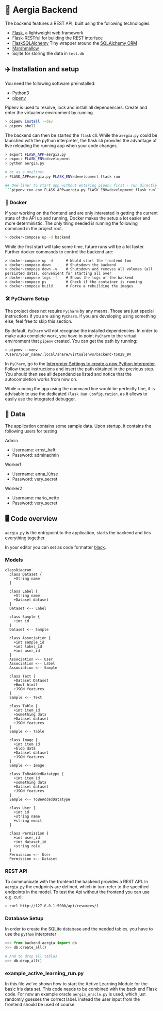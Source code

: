 # 🦥 Aergia Backend 

The backend features a REST API, built using the following technologies

- [Flask](https://flask.palletsprojects.com/), a lightweight web framework 
- [Flask-RESTful](https://flask-restful.readthedocs.io/) for building the REST interface
- [FlaskSQLAlchemy](https://flask-sqlalchemy.palletsprojects.com/en/2.x/) Tiny wrapper around the [SQLAlchemy ORM](https://docs.sqlalchemy.org/en/13/orm/tutorial.html)
- [Marshmallow](https://realpython.com/flask-connexion-rest-api-part-2/)
- Sqlite for storing the data in `test.db`


## ✈️ Installation and setup 

You need the following software preinstalled:

* Python3
* [pipenv](https://pipenv.pypa.io/en/latest/install/#installing-pipenv)

Pipenv is used to resolve, lock and install all dependencies. Create and enter the virtualenv environment by running 

```bash
> pipenv install --dev
> pipenv shell
```

The backend can then be started the `flask` cli. While the `aergia.py` could be launched with the python interpreter, the
flask cli provides the advantage of live reloading the running app when your code changes.

```bash
> export FLASK_APP=aergia.py
> export FLASK_ENV=development
> python aergia.py

# or as a oneliner
> FLASK_APP=aergia.py FLASK_ENV=development flask run

## One-liner to start app without entering pipenv first - run directly in backend folder:
```pipenv run env FLASK_APP=aergia.py FLASK_ENV=development flask run```
```

### 🐳 Docker

If your working on the frontend and are only interested in getting the current state of the API up and running, Docker
makes the setup a lot easier and more deterministic. The only thing needed is running the following command in the project root.

```bash
> docker-compose up -d backend
```

While the first start will take some time, future runs will be a lot faster. Further docker commands to control the backend are:

```
> docker-compose up -d      # Would start the frontend too
> docker-compose down       # Shutsdown the backend
> docker-compose down -v    # Shutsdown and removes all volumes (all persisted data), convenient for starting all over
> docker-compose logs -f    # Shows the logs of the backend
> docker-compose ps         # Check if the container is running
> docker-compose build      # Force a rebuilding the images
```


### 🛠 PyCharm Setup

The project does not require `PyCharm` by any means. Those are just special instructions if you are using `PyCharm`. If you are
developing using something else, feel free to skip this section.

By default, `PyCharm` will not recognise the installed dependencies. In order to make auto complete work,
you have to point `PyCharm` to the virtual environment that `pipenv` created. You can get the path by running:

```bash
> pipenv --venv
/Users/your_name/.local/share/virtualenvs/backend-toK29_84
```

In `PyCharm`, go to the [Interpreter Settings to create a new Python interpreter](https://www.jetbrains.com/help/pycharm/configuring-python-interpreter.html#add-existing-interpreter).
Follow these instructions and insert the path obtained in the previous step. You should then see all dependencies listed
and notice that the autocompletion works from now on.

While running the app using the command line would be perfectly fine, it is advisable to use the dedicated `Flask Run Configuration`,
as it allows to easily use the integrated debugger. 


## 💽 Data 

The application contains some sample data. Upon startup, it contains the following users for testing

Admin
- Username: ernst_haft
- Password: adminadmin

Worker1
- Username: anna_lühse
- Password: very_secret

Worker2
- Username: mario_nette
- Password: very_secret


## 🖥 Code overview

`aergia.py` is the entrypoint to the application, starts the backend and ties everything together.

In your editor you can set as code formatter [black](https://github.com/psf/black).

### Models


```mermaid
classDiagram
  class Dataset {
    +String name
  }

  class Label {
    +String name
    +Dataset dataset
  }
  Dataset <-- Label

  class Sample {
    +int id
  }
  Dataset <-- Sample

  class Association {
    +int sample_id
    +int label_id
    +int user_id
  }
  Association <-- User
  Association <-- Label
  Association <-- Sample

  class Text {
    +Dataset Dataset
    +Bool html?
    +JSON features
  }
  Sample <-- Text

  class Table {
    +int item_id
    +Something data
    +Dataset dataset
    +JSON features
  }
  Sample <-- Table

  class Image {
    +int item_id
    +blob data
    +Dataset dataset
    +JSON features
  }
  Sample <-- Image

  class ToBeAddedDatatype {
    +int item_id
    +something data
    +Dataset dataset
    +JSON features
  }
  Sample <-- ToBeAddedDatatype

  class User {
    +int id
    +string name
    +string email
  }

  class Permission {
    +int user_id
    +int dataset_id
    +string role
  }
  Permission <-- User
  Permission <-- Dataset
```

### REST API

To communicate with the frontend the backend provides a REST API.
In `aergia.py` the endpoints are defined, which in turn refer to the specified endpoints in the model.
To test the Api without the frontend you can use e.g. curl:

```bash
> curl http://127.0.0.1:5000/api/resumees/1
```

### Database Setup

In order to create the SQLite database and the needed tables, you have to use the `python` interpreter

```python
>>> from backend.aergia import db
>>> db.create_all()

# And to drop all tables
>>> db.drop_all()
```

### example_active_learning_run.py

In this file we've shown how to start the Active Learning Module for the basic iris data set.
This code needs to be combined with the back end Flask code.
For now an example oracle `aergia_oracle.py` is used, which just randomly guesses the correct label.
Instead the user input from the frontend should be used of course.